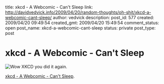 title: xkcd - A Webcomic - Can't Sleep
link: http://davidvedvick.info/2009/04/20/random-thoughts/oh-shit/xkcd-a-webcomic-cant-sleep/
author: vedvick
description: 
post_id: 577
created: 2009/04/20 09:49:54
created_gmt: 2009/04/20 15:49:54
comment_status: open
post_name: xkcd-a-webcomic-cant-sleep
status: private
post_type: post

# xkcd - A Webcomic - Can't Sleep

![Wow XKCD you did it again.](http://machine.devedcomputers.com/wp-content/uploads/2009/04/cant_sleep.png)

[xkcd - A Webcomic - Can't Sleep](http://xkcd.com/571/).